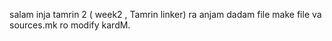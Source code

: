 salam 
inja tamrin 2 ( week2 , Tamrin linker) ra anjam dadam
file make file va sources.mk ro modify kardM.
